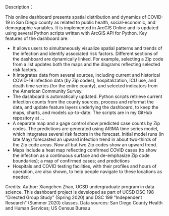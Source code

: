 Description：

This online dashboard presents spatial distribution and dynamics of COVID-19 in San Diego county as related to public health, social-economic, and demographic variables. It is implemented in ArcGIS Online and is updated using several Python scripts written with ArcGIS API for Python.
Key features of the dashboard are:
-	It allows users to simultaneously visualize spatial patterns and trends of the infection and identify associated risk factors. Different sections of the dashboard are dynamically linked. For example, selecting a Zip code from a list updates both the maps and the diagrams reflecting selected risk factors.
-	It integrates data from several sources, including current and historical COVID-19 infection data (by Zip codes), hospitalization, ICU use, and death time series (for the entire county), and selected indicators from the American Community Survey. 
-	The dashboard is automatically updated. Python scripts retrieve current infection counts from the county sources, process and reformat the data, and update feature layers underlying the dashboard, to keep the maps, charts, and models up-to-date. The scripts are in my GitHub repository at …
-	A separate map and a gage control show predicted case counts by Zip codes. The predictions are generated using ARIMA time series model, which integrates several risk factors in the forecast. Initial model runs (in late May) forecasted an upward infection trend in about two-thirds of the Zip code areas. Now all but two Zip codes show an upward trend.
-	Maps include a heat map reflecting confirmed COVID cases (to show the infection as a continuous surface and de-emphasize Zip code boundaries); a map of confirmed cases; and predictions
-	Hospitals and COVID testing facilities, with their profiles and hours of operation, are also shown, to help people navigate to these locations as needed.

Credits:
Author: Xiangchen Zhao, UCSD undergraduate program in data science. This dashboard project is developed as part of UCSD DSC 198 “Directed Group Study” (Spring 2020) and DSC 199 “Independent Research” (Summer 2020) classes.
Data sources: San Diego County Health and Human Services; US Census Bureau 

